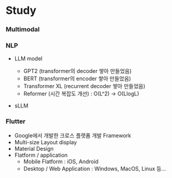 # Study

### Multimodal


### NLP
- LLM model
  - GPT2 (transformer의 decoder 쌓아 만들었음)
  - BERT (transformer의 encoder 쌓아 만들었음)
  - Transformer XL (recurrent decoder 쌓아 만들었음)
  - Reformer (시간 복잡도 개선) : O(L^2) -> O(LlogL) 

- sLLM

### Flutter
  - Google에서 개발한 크로스 플랫폼 개발 Framework
  - Multi-size Layout display
  - Material Design
  - Flatform / application
    - Mobile Flatform : iOS, Android
    - Desktop / Web Application : Windows, MacOS, Linux 등...

###
